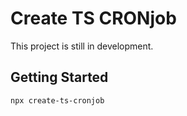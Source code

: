 # Create TS CRONjob

This project is still in development.

## Getting Started
```
npx create-ts-cronjob
```